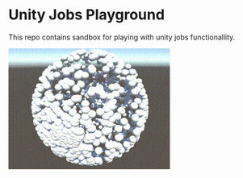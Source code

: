 # Unity Jobs Playground

This repo contains sandbox for playing with unity jobs functionallity.

![Alt Text](https://github.com/vladyslavkhromykh/jobsplayground/raw/main/Assets/Github/entities-sphere-movement.gif)
